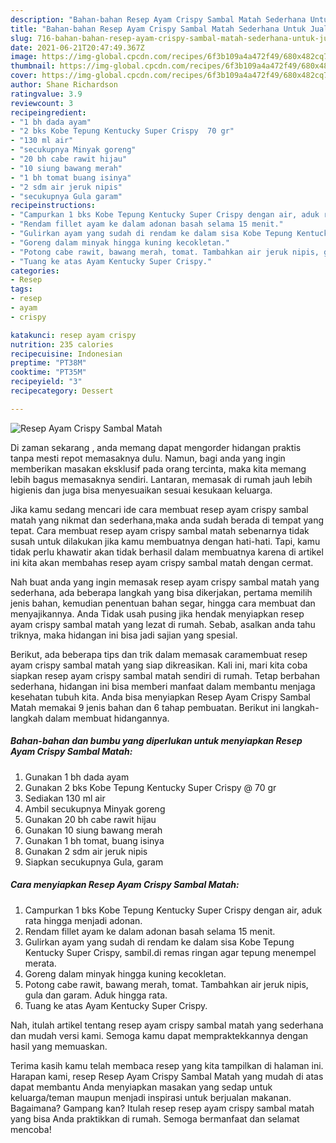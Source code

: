 ```yaml
---
description: "Bahan-bahan Resep Ayam Crispy Sambal Matah Sederhana Untuk Jualan"
title: "Bahan-bahan Resep Ayam Crispy Sambal Matah Sederhana Untuk Jualan"
slug: 716-bahan-bahan-resep-ayam-crispy-sambal-matah-sederhana-untuk-jualan
date: 2021-06-21T20:47:49.367Z
image: https://img-global.cpcdn.com/recipes/6f3b109a4a472f49/680x482cq70/resep-ayam-crispy-sambal-matah-foto-resep-utama.jpg
thumbnail: https://img-global.cpcdn.com/recipes/6f3b109a4a472f49/680x482cq70/resep-ayam-crispy-sambal-matah-foto-resep-utama.jpg
cover: https://img-global.cpcdn.com/recipes/6f3b109a4a472f49/680x482cq70/resep-ayam-crispy-sambal-matah-foto-resep-utama.jpg
author: Shane Richardson
ratingvalue: 3.9
reviewcount: 3
recipeingredient:
- "1 bh dada ayam"
- "2 bks Kobe Tepung Kentucky Super Crispy  70 gr"
- "130 ml air"
- "secukupnya Minyak goreng"
- "20 bh cabe rawit hijau"
- "10 siung bawang merah"
- "1 bh tomat buang isinya"
- "2 sdm air jeruk nipis"
- "secukupnya Gula garam"
recipeinstructions:
- "Campurkan 1 bks Kobe Tepung Kentucky Super Crispy dengan air, aduk rata hingga menjadi adonan."
- "Rendam fillet ayam ke dalam adonan basah selama 15 menit."
- "Gulirkan ayam yang sudah di rendam ke dalam sisa Kobe Tepung Kentucky Super Crispy, sambil.di remas ringan agar tepung menempel merata."
- "Goreng dalam minyak hingga kuning kecokletan."
- "Potong cabe rawit, bawang merah, tomat. Tambahkan air jeruk nipis, gula dan garam. Aduk hingga rata."
- "Tuang ke atas Ayam Kentucky Super Crispy."
categories:
- Resep
tags:
- resep
- ayam
- crispy

katakunci: resep ayam crispy 
nutrition: 235 calories
recipecuisine: Indonesian
preptime: "PT38M"
cooktime: "PT35M"
recipeyield: "3"
recipecategory: Dessert

---
```



![Resep Ayam Crispy Sambal Matah](https://img-global.cpcdn.com/recipes/6f3b109a4a472f49/680x482cq70/resep-ayam-crispy-sambal-matah-foto-resep-utama.jpg)

Di zaman  sekarang , anda memang dapat mengorder hidangan praktis tanpa mesti repot memasaknya dulu. Namun, bagi anda yang ingin memberikan masakan eksklusif pada orang tercinta, maka kita memang lebih bagus memasaknya sendiri. Lantaran, memasak di rumah jauh lebih higienis dan juga bisa menyesuaikan sesuai kesukaan keluarga.

Jika kamu sedang mencari ide cara membuat resep ayam crispy sambal matah yang nikmat dan sederhana,maka anda sudah berada di tempat yang tepat. Cara membuat resep ayam crispy sambal matah  sebenarnya tidak susah untuk dilakukan jika kamu membuatnya dengan hati-hati. Tapi, kamu tidak perlu khawatir akan tidak berhasil dalam membuatnya 
karena di artikel ini kita akan membahas resep ayam crispy sambal matah dengan cermat.  



Nah buat anda yang ingin memasak resep ayam crispy sambal matah yang sederhana, ada beberapa langkah yang bisa dikerjakan, pertama memilih jenis bahan, kemudian penentuan bahan segar, hingga cara membuat dan menyajikannya. Anda Tidak usah pusing jika hendak menyiapkan resep ayam crispy sambal matah yang lezat di rumah. Sebab, asalkan anda  tahu triknya, maka hidangan ini bisa jadi sajian yang spesial.

Berikut, ada beberapa tips dan trik dalam memasak caramembuat resep ayam crispy sambal matah yang siap dikreasikan. Kali ini, mari kita coba siapkan resep ayam crispy sambal matah sendiri di rumah. Tetap berbahan sederhana, hidangan ini bisa memberi manfaat dalam membantu menjaga kesehatan tubuh kita. Anda bisa menyiapkan Resep Ayam Crispy Sambal Matah memakai 9 jenis bahan dan 6 tahap pembuatan. Berikut ini langkah-langkah dalam membuat hidangannya.

<!--inarticleads1-->

##### Bahan-bahan dan bumbu yang diperlukan untuk menyiapkan Resep Ayam Crispy Sambal Matah:

1. Gunakan 1 bh dada ayam
1. Gunakan 2 bks Kobe Tepung Kentucky Super Crispy @ 70 gr
1. Sediakan 130 ml air
1. Ambil secukupnya Minyak goreng
1. Gunakan 20 bh cabe rawit hijau
1. Gunakan 10 siung bawang merah
1. Gunakan 1 bh tomat, buang isinya
1. Gunakan 2 sdm air jeruk nipis
1. Siapkan secukupnya Gula, garam




<!--inarticleads2-->

##### Cara menyiapkan Resep Ayam Crispy Sambal Matah:

1. Campurkan 1 bks Kobe Tepung Kentucky Super Crispy dengan air, aduk rata hingga menjadi adonan.
1. Rendam fillet ayam ke dalam adonan basah selama 15 menit.
1. Gulirkan ayam yang sudah di rendam ke dalam sisa Kobe Tepung Kentucky Super Crispy, sambil.di remas ringan agar tepung menempel merata.
1. Goreng dalam minyak hingga kuning kecokletan.
1. Potong cabe rawit, bawang merah, tomat. Tambahkan air jeruk nipis, gula dan garam. Aduk hingga rata.
1. Tuang ke atas Ayam Kentucky Super Crispy.




Nah, itulah artikel tentang  resep ayam crispy sambal matah  yang sederhana dan mudah versi kami. Semoga kamu dapat mempraktekkannya dengan hasil yang memuaskan. 

Terima kasih kamu telah membaca resep yang kita tampilkan di halaman ini. Harapan kami, resep  Resep Ayam Crispy Sambal Matah yang mudah di atas dapat membantu Anda menyiapkan masakan yang sedap untuk keluarga/teman maupun menjadi inspirasi untuk berjualan makanan. Bagaimana? Gampang kan? Itulah resep resep ayam crispy sambal matah yang bisa Anda praktikkan di rumah. Semoga bermanfaat dan selamat mencoba!

